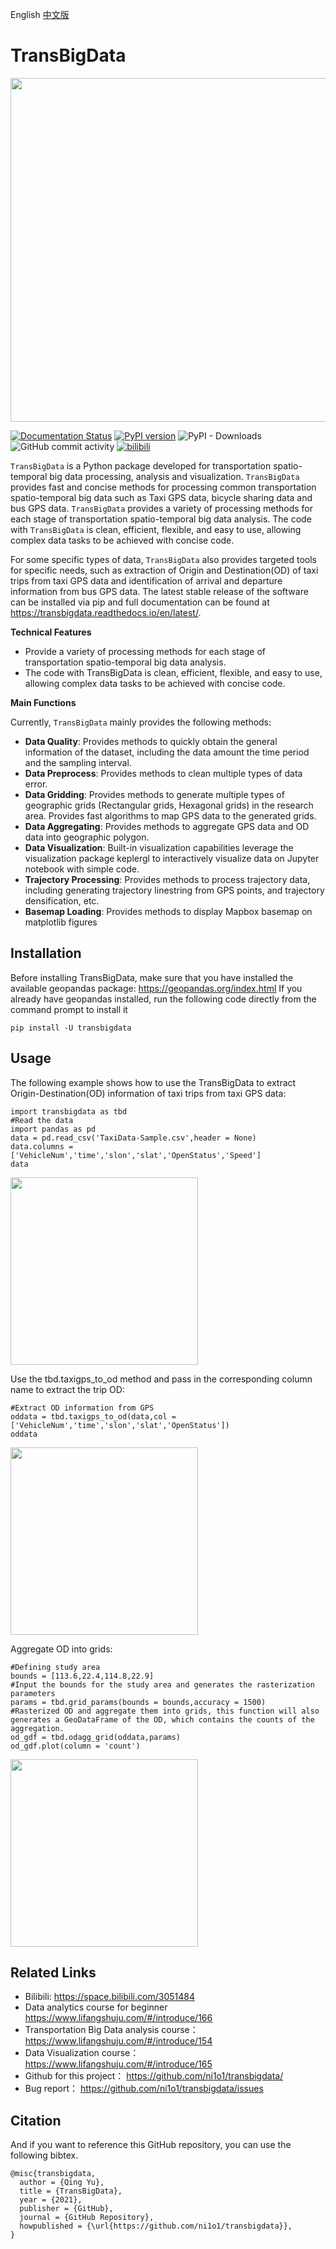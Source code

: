 English [中文版](README-zh_CN.md)

# TransBigData

<img src="https://github.com/ni1o1/transbigdata/raw/main/docs/source/_static/logo-wordmark-dark.png" style="width:550px">

[![Documentation Status](https://readthedocs.org/projects/transbigdata/badge/?version=latest)](https://transbigdata.readthedocs.io/en/latest/?badge=latest) [![PyPI version](https://badge.fury.io/py/transbigdata.svg)](https://badge.fury.io/py/transbigdata) ![PyPI - Downloads](https://img.shields.io/pypi/dm/transbigdata) ![GitHub commit activity](https://img.shields.io/github/commit-activity/m/ni1o1/transbigdata) [![bilibili](https://img.shields.io/badge/bilibili-%E5%90%8C%E6%B5%8E%E5%B0%8F%E6%97%AD%E5%AD%A6%E9%95%BF-green.svg)](https://space.bilibili.com/3051484)  

`TransBigData` is a Python package developed for transportation spatio-temporal big data processing, analysis and visualization. `TransBigData` provides fast and concise methods for processing common transportation spatio-temporal big data such as Taxi GPS data, bicycle sharing data and bus GPS data. `TransBigData` provides a variety of processing methods for each stage of transportation spatio-temporal big data analysis. The code with `TransBigData` is clean, efficient, flexible, and easy to use, allowing complex data tasks to be achieved with concise code.   

For some specific types of data, `TransBigData` also provides targeted tools for specific needs, such as extraction of Origin and Destination(OD) of taxi trips from taxi GPS data and identification of arrival and departure information from bus GPS data. The latest stable release of the software can be installed via pip and full documentation
can be found at https://transbigdata.readthedocs.io/en/latest/.

**Technical Features**

* Provide a variety of processing methods for each stage of transportation spatio-temporal big data analysis.
* The code with TransBigData is clean, efficient, flexible, and easy to use, allowing complex data tasks to be achieved with concise code.

**Main Functions**

Currently, `TransBigData` mainly provides the following methods:  

* **Data Quality**: Provides methods to quickly obtain the general information of the dataset, including the data amount the time period and the sampling interval.  
* **Data Preprocess**: Provides methods to clean multiple types of data error.   
* **Data Gridding**: Provides methods to generate multiple types of geographic grids (Rectangular grids, Hexagonal grids) in the research area. Provides fast algorithms to map GPS data to the generated grids.   
* **Data Aggregating**: Provides methods to aggregate GPS data and OD data into geographic polygon.  
* **Data Visualization**: Built-in visualization capabilities leverage the visualization package keplergl to interactively visualize data on Jupyter notebook with simple code.  
* **Trajectory Processing**: Provides methods to process trajectory data, including generating trajectory linestring from GPS points, and trajectory densification, etc.  
* **Basemap Loading**: Provides methods to display Mapbox basemap on matplotlib figures


## Installation

Before installing TransBigData, make sure that you have installed the available geopandas package: https://geopandas.org/index.html
If you already have geopandas installed, run the following code directly from the command prompt to install it

    pip install -U transbigdata

## Usage

The following example shows how to use the TransBigData to extract Origin-Destination(OD) information of taxi trips from taxi GPS data:

    import transbigdata as tbd
    #Read the data    
    import pandas as pd
    data = pd.read_csv('TaxiData-Sample.csv',header = None) 
    data.columns = ['VehicleNum','time','slon','slat','OpenStatus','Speed'] 
    data

<img src="https://github.com/ni1o1/transbigdata/raw/main/docs/source/_static/WX20211021-192131@2x.png" style="height:300px">

Use the tbd.taxigps_to_od method and pass in the corresponding column name to extract the trip OD:

    #Extract OD information from GPS
    oddata = tbd.taxigps_to_od(data,col = ['VehicleNum','time','slon','slat','OpenStatus'])
    oddata

<img src="https://github.com/ni1o1/transbigdata/raw/main/docs/source/_static/WX20211021-190104@2x.png" style="height:300px">

Aggregate OD into grids:

    #Defining study area
    bounds = [113.6,22.4,114.8,22.9]
    #Input the bounds for the study area and generates the rasterization parameters
    params = tbd.grid_params(bounds = bounds,accuracy = 1500)
    #Rasterized OD and aggregate them into grids, this function will also generates a GeoDataFrame of the OD, which contains the counts of the aggregation.
    od_gdf = tbd.odagg_grid(oddata,params)
    od_gdf.plot(column = 'count')

<img src="https://github.com/ni1o1/transbigdata/raw/main/docs/source/_static/WX20211021-190524@2x.png" style="height:300px">

## Related Links

* Bilibili:  https://space.bilibili.com/3051484
* Data analytics course for beginner https://www.lifangshuju.com/#/introduce/166  
* Transportation Big Data analysis course： https://www.lifangshuju.com/#/introduce/154  
* Data Visualization course： https://www.lifangshuju.com/#/introduce/165  
* Github for this project： https://github.com/ni1o1/transbigdata/  
* Bug report： https://github.com/ni1o1/transbigdata/issues  

## Citation

And if you want to reference this GitHub repository, you can use the following bibtex.

```
@misc{transbigdata,
  author = {Qing Yu},
  title = {TransBigData},
  year = {2021},
  publisher = {GitHub},
  journal = {GitHub Repository},
  howpublished = {\url{https://github.com/ni1o1/transbigdata}},
}
```
